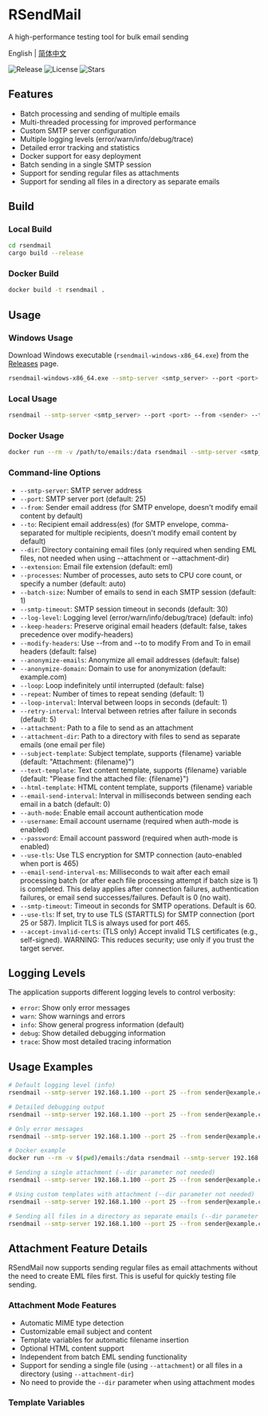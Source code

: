 # RSendMail

A high-performance testing tool for bulk email sending

English | [简体中文](README_zh.md)

![Release](https://img.shields.io/github/v/release/kpassy/RSendMail?color=blue&include_prereleases)
![License](https://img.shields.io/github/license/kpassy/RSendMail)
![Stars](https://img.shields.io/github/stars/kpassy/RSendMail?style=social)

## Features

- Batch processing and sending of multiple emails
- Multi-threaded processing for improved performance
- Custom SMTP server configuration
- Multiple logging levels (error/warn/info/debug/trace)
- Detailed error tracking and statistics
- Docker support for easy deployment
- Batch sending in a single SMTP session
- Support for sending regular files as attachments
- Support for sending all files in a directory as separate emails

## Build

### Local Build
```bash
cd rsendmail
cargo build --release
```

### Docker Build
```bash
docker build -t rsendmail .
```

## Usage

### Windows Usage
Download Windows executable (`rsendmail-windows-x86_64.exe`) from the [Releases](https://github.com/kpassy/RSendMail/releases) page.
```bash
rsendmail-windows-x86_64.exe --smtp-server <smtp_server> --port <port> --from <sender> --to <recipient> --dir <email_directory> --processes <num_processes> --batch-size <batch_size>
```

### Local Usage
```bash
rsendmail --smtp-server <smtp_server> --port <port> --from <sender> --to <recipient> --dir <email_directory> --processes <num_processes> --batch-size <batch_size>
```

### Docker Usage
```bash
docker run --rm -v /path/to/emails:/data rsendmail --smtp-server <smtp_server> --port <port> --from <sender> --to <recipient> --dir /data --processes <num_processes> --batch-size <batch_size>
```

### Command-line Options

- `--smtp-server`: SMTP server address
- `--port`: SMTP server port (default: 25)
- `--from`: Sender email address (for SMTP envelope, doesn't modify email content by default)
- `--to`: Recipient email address(es) (for SMTP envelope, comma-separated for multiple recipients, doesn't modify email content by default)
- `--dir`: Directory containing email files (only required when sending EML files, not needed when using --attachment or --attachment-dir)
- `--extension`: Email file extension (default: eml)
- `--processes`: Number of processes, auto sets to CPU core count, or specify a number (default: auto)
- `--batch-size`: Number of emails to send in each SMTP session (default: 1)
- `--smtp-timeout`: SMTP session timeout in seconds (default: 30)
- `--log-level`: Logging level (error/warn/info/debug/trace) (default: info)
- `--keep-headers`: Preserve original email headers (default: false, takes precedence over modify-headers)
- `--modify-headers`: Use --from and --to to modify From and To in email headers (default: false)
- `--anonymize-emails`: Anonymize all email addresses (default: false)
- `--anonymize-domain`: Domain to use for anonymization (default: example.com)
- `--loop`: Loop indefinitely until interrupted (default: false)
- `--repeat`: Number of times to repeat sending (default: 1)
- `--loop-interval`: Interval between loops in seconds (default: 1)
- `--retry-interval`: Interval between retries after failure in seconds (default: 5)
- `--attachment`: Path to a file to send as an attachment
- `--attachment-dir`: Path to a directory with files to send as separate emails (one email per file)
- `--subject-template`: Subject template, supports {filename} variable (default: "Attachment: {filename}")
- `--text-template`: Text content template, supports {filename} variable (default: "Please find the attached file: {filename}")
- `--html-template`: HTML content template, supports {filename} variable
- `--email-send-interval`: Interval in milliseconds between sending each email in a batch (default: 0)
- `--auth-mode`: Enable email account authentication mode
- `--username`: Email account username (required when auth-mode is enabled)
- `--password`: Email account password (required when auth-mode is enabled)
- `--use-tls`: Use TLS encryption for SMTP connection (auto-enabled when port is 465)
- `--email-send-interval-ms`: Milliseconds to wait after each email processing batch (or after each file processing attempt if batch size is 1) is completed. This delay applies after connection failures, authentication failures, or email send successes/failures. Default is 0 (no wait).
- `--smtp-timeout`: Timeout in seconds for SMTP operations. Default is 60.
- `--use-tls`: If set, try to use TLS (STARTTLS) for SMTP connection (port 25 or 587). Implicit TLS is always used for port 465.
- `--accept-invalid-certs`: (TLS only) Accept invalid TLS certificates (e.g., self-signed). WARNING: This reduces security; use only if you trust the target server.

## Logging Levels

The application supports different logging levels to control verbosity:

- `error`: Show only error messages
- `warn`: Show warnings and errors
- `info`: Show general progress information (default)
- `debug`: Show detailed debugging information
- `trace`: Show most detailed tracing information

## Usage Examples

```bash
# Default logging level (info)
rsendmail --smtp-server 192.168.1.100 --port 25 --from sender@example.com --to recipient@example.com --dir ./emails --processes 10 --batch-size 5

# Detailed debugging output
rsendmail --smtp-server 192.168.1.100 --port 25 --from sender@example.com --to recipient@example.com --dir ./emails --processes 10 --batch-size 5 --log-level debug

# Only error messages
rsendmail --smtp-server 192.168.1.100 --port 25 --from sender@example.com --to recipient@example.com --dir ./emails --processes 10 --batch-size 5 --log-level error

# Docker example
docker run --rm -v $(pwd)/emails:/data rsendmail --smtp-server 192.168.1.100 --port 25 --from sender@example.com --to recipient@example.com --dir /data --processes 10 --batch-size 5 --log-level info

# Sending a single attachment (--dir parameter not needed)
rsendmail --smtp-server 192.168.1.100 --port 25 --from sender@example.com --to recipient@example.com --attachment ./document.pdf

# Using custom templates with attachment (--dir parameter not needed)
rsendmail --smtp-server 192.168.1.100 --port 25 --from sender@example.com --to recipient@example.com --attachment ./document.pdf --subject-template "Important file: {filename}" --text-template "Hello,\n\nPlease find the attached file: {filename}.\n\nRegards,\nRSendMail Team"

# Sending all files in a directory as separate emails (--dir parameter not needed)
rsendmail --smtp-server 192.168.1.100 --port 25 --from sender@example.com --to recipient@example.com --attachment-dir ./documents --subject-template "File: {filename}"
```

## Attachment Feature Details

RSendMail now supports sending regular files as email attachments without the need to create EML files first. This is useful for quickly testing file sending.

### Attachment Mode Features

- Automatic MIME type detection
- Customizable email subject and content
- Template variables for automatic filename insertion
- Optional HTML content support
- Independent from batch EML sending functionality
- Support for sending a single file (using `--attachment`) or all files in a directory (using `--attachment-dir`)
- No need to provide the `--dir` parameter when using attachment modes

### Template Variables